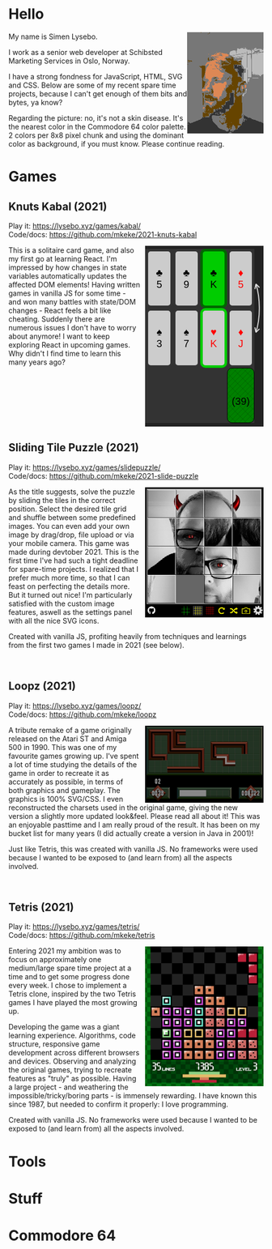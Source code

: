 # Hello

<img style="float:right" src="img/simen_8x8col.png" />
My name is Simen Lysebo.

I work as a senior web developer at Schibsted Marketing Services in Oslo, Norway.

I have a strong fondness for JavaScript, HTML, SVG and CSS.
Below are some of my recent spare time projects,
because I can't get enough of them bits and bytes, ya know?

Regarding the picture: no, it's not a skin disease.
It's the nearest color in the Commodore 64 color palette.
2 colors per 8x8 pixel chunk and using the dominant color as background, if you must know.
Please continue reading.

# Games

## Knuts Kabal (2021)

Play it: https://lysebo.xyz/games/kabal/  
Code/docs: https://github.com/mkeke/2021-knuts-kabal  

<img style="float:right;margin-left:10px" src="img/kabal.png" />

This is a solitaire card game, and also my first go at learning React.
I'm impressed by how changes in state variables automatically updates the affected DOM elements! Having written games in vanilla JS for some time - and won many battles with state/DOM changes - React feels a bit like cheating. Suddenly there are numerous issues I don't have to worry about anymore! I want to keep exploring React in upcoming games. Why didn't I find time to learn this many years ago?

<br style="clear:both" />

## Sliding Tile Puzzle (2021)

Play it: https://lysebo.xyz/games/slidepuzzle/  
Code/docs: https://github.com/mkeke/2021-slide-puzzle  

<img style="float:right;margin-left:10px" src="img/slidepuzzle.png" />

As the title suggests, solve the puzzle by sliding the tiles in the correct position.
Select the desired tile grid and shuffle between some predefined images.
You can even add your own image by drag/drop, file upload or via your mobile camera.
This game was made during devtober 2021. This is the first time I've had such a tight deadline for spare-time projects. I realized that I prefer much more time, so that I can feast on perfecting the details more. But it turned out nice! I'm particularly satisfied with the custom image features, aswell as the settings panel with all the nice SVG icons.

Created with vanilla JS, profiting heavily from techniques and learnings from the first two games I made in 2021 (see below).

<br style="clear:both" />


## Loopz (2021)

Play it: https://lysebo.xyz/games/loopz/  
Code/docs: https://github.com/mkeke/loopz  

<img style="float:right;margin-left:10px" src="img/loopz.png" />

A tribute remake of a game originally released on the Atari ST and Amiga 500 in 1990.
This was one of my favourite games growing up. I've spent a lot of time studying
the details of the game in order to recreate it as accurately as possible,
in terms of both graphics and gameplay. The graphics is 100% SVG/CSS.
I even reconstructed the charsets used in the original game, giving the new version
a slightly more updated look&feel.
Please read all about it! This was an enjoyable pasttime and I am really proud of the result. It has been on my bucket list for many years (I did actually create a version in Java in 2001)!

Just like Tetris, this was created with vanilla JS. No frameworks were used because I wanted to be exposed to (and learn from) all the aspects involved.

<br style="clear:both" />

## Tetris (2021)

Play it: https://lysebo.xyz/games/tetris/  
Code/docs: https://github.com/mkeke/tetris  

<img style="float:right;margin-left:10px" src="img/tetris.png" />

Entering 2021 my ambition was to focus on approximately one medium/large spare
time project at a time and to get some progress done every week. I chose to
implement a Tetris clone, inspired by the two Tetris games I have played the
most growing up.

Developing the game was a giant learning experience. Algorithms, code structure,
responsive game development across different browsers and devices. Observing and
analyzing the original games, trying to recreate features as "truly" as possible.
Having a large project - and weathering the impossible/tricky/boring parts - is
immensely rewarding. I have known this since 1987, but needed to confirm it
properly: I love programming.

Created with vanilla JS. No frameworks were used because I wanted to be exposed to (and learn from) all the aspects involved.  

# Tools


# Stuff


# Commodore 64
